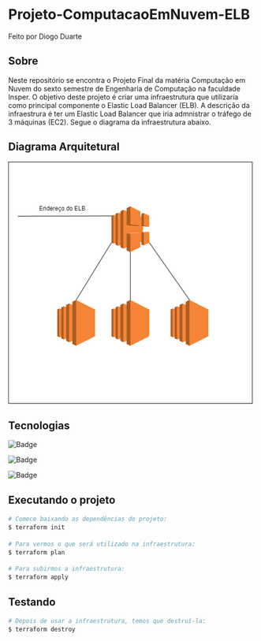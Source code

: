 # Projeto-ComputacaoEmNuvem-ELB
Feito por Diogo Duarte

## Sobre
Neste repositório se encontra o Projeto Final da matéria Computação em Nuvem do sexto semestre de Engenharia de Computação na faculdade Insper. O objetivo deste projeto é criar uma infraestrutura que utilizaria como principal componente o Elastic Load Balancer (ELB). A descrição da infraestrura é ter um Elastic Load Balancer que iria admnistrar o tráfego de 3 máquinas (EC2). Segue o diagrama da infraestrutura abaixo.

## Diagrama Arquitetural

![img](diagrama_infraestrutura.png)

## Tecnologias

![Badge](https://img.shields.io/badge/Terraform-v4.1.6-%237B42BC?style=flat&logo=terraform)

![Badge](https://img.shields.io/badge/Python-v3.10.11-%233776AB?style=flat&logo=python)

![Badge](https://img.shields.io/badge/AWS_CLI-v2.11.16-%23232F3E?style=flat&logo=amazonaws)

## Executando o projeto

```bash
# Comece baixando as dependências do projeto:
$ terraform init

# Para vermos o que será utilizado na infraestrutura:
$ terraform plan

# Para subirmos a infraestrutura:
$ terraform apply
```

## Testando

```bash
# Depois de usar a infraestrutura, temos que destruí-la:
$ terraform destroy
```


